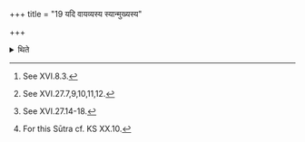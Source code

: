 +++
title = "19 यदि वायव्यस्य स्यान्मुख्यस्य"

+++

<details><summary>थिते</summary>

19. If there is (only the head) of the (he-goat) for Vāyu,[^1] then in that case having kept (it) in the place of the chief head with the verses meant for all the heads,[^2] he should stand near it while praising with the Utsarga-formulae[^3] of all.[^4]   


[^1]: See XVI.8.3.   

[^2]: See XVI.27.7,9,10,11,12.  

[^3]: See XVI.27.14-18.  

[^4]: For this Sūtra cf. KS XX.10.  
</details>
